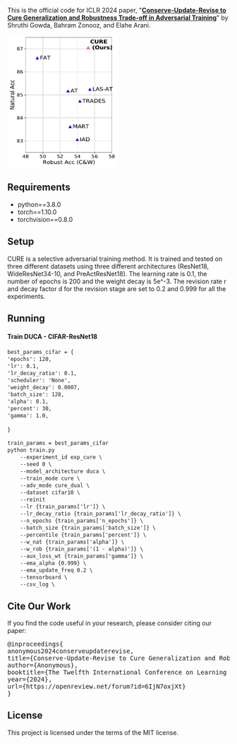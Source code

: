 

This is the official code for ICLR 2024 paper, "[**Conserve-Update-Revise to Cure Generalization and Robustness Trade-off in Adversarial Training**](https://openreview.net/pdf?id=6IjN7oxjXt)" by Shruthi Gowda, Bahram Zonooz, and Elahe Arani.

[//]: # (![image info]&#40;./src/hyper.png&#41;)
<img src="summary_wres.png"  width="250" height="300">

## Requirements
- python==3.8.0
- torch==1.10.0
- torchvision==0.8.0 

## Setup

CURE is a selective adversarial training method. It is trained and tested on three different datasets 
using three different architectures (ResNet18, WideResNet34-10, and PreActResNet18). The learning rate is 0.1, 
the number of epochs is 200 and the weight decay is 5e^-3. The revision rate r 
and decay factor d for the revision stage are set to 0.2 and 0.999 for all the experiments.


## Running

#### Train DUCA - CIFAR-ResNet18 
```
best_params_cifar = {
'epochs': 120,
'lr': 0.1,
'lr_decay_ratio': 0.1,
'scheduler': 'None',
'weight_decay': 0.0007,
'batch_size': 128,
'alpha': 0.1,
'percent': 30,
'gamma': 1.0,

}
```

```
train_params = best_params_cifar
python train.py 
    --experiment_id exp_cure \
    --seed 0 \
    --model_architecture duca \
    --train_mode cure \
    --adv_mode cure_dual \
    --dataset cifar10 \
    --reinit
    --lr {train_params['lr']} \
    --lr_decay_ratio {train_params['lr_decay_ratio']} \
    --n_epochs {train_params['n_epochs']} \
    --batch_size {train_params['batch_size']} \
    --percentile {train_params['percent']} \
    --w_nat {train_params['alpha']} \
    --w_rob {train_params['(1 - alpha)']} \
    --aux_loss_wt {train_params['gamma']} \
    --ema_alpha {0.999} \
    --ema_update_freq 0.2 \
    --tensorboard \
    --csv_log \
```

## Cite Our Work
If you find the code useful in your research, please consider citing our paper:
<pre>
@inproceedings{
anonymous2024conserveupdaterevise,
title={Conserve-Update-Revise to Cure Generalization and Robustness Trade-off in Adversarial Training},
author={Anonymous},
booktitle={The Twelfth International Conference on Learning Representations},
year={2024},
url={https://openreview.net/forum?id=6IjN7oxjXt}
}
</pre>

## License

This project is licensed under the terms of the MIT license.


